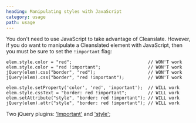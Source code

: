```yaml
---
heading: Manipulating styles with JavaScript
category: usage
path: usage
---
```


You don't need to use JavaScript to take advantage of Cleanslate. However, if you do want to manipulate a Cleanslated element with JavaScript, then you must be sure to set the `!important` flag:

    elem.style.color = "red";                             // WON'T work
    elem.style.color = "red !important";                  // WON'T work
    jQuery(elem).css("border", "red");                    // WON'T work
    jQuery(elem).css("border", "red !important");         // WON'T work

    elem.style.setProperty('color', 'red', 'important');  // WILL work
    elem.style.cssText = "border: red !important";        // WILL work
    elem.setAttribute("style", "border: red !important"); // WILL work
    jQuery(elem).attr("style", "border: red !important"); // WILL work

Two jQuery plugins: ['Important'](https://github.com/premasagar/important) and ['style'](https://stackoverflow.com/questions/2655925/how-to-apply-important-using-css/8894528#8894528);
